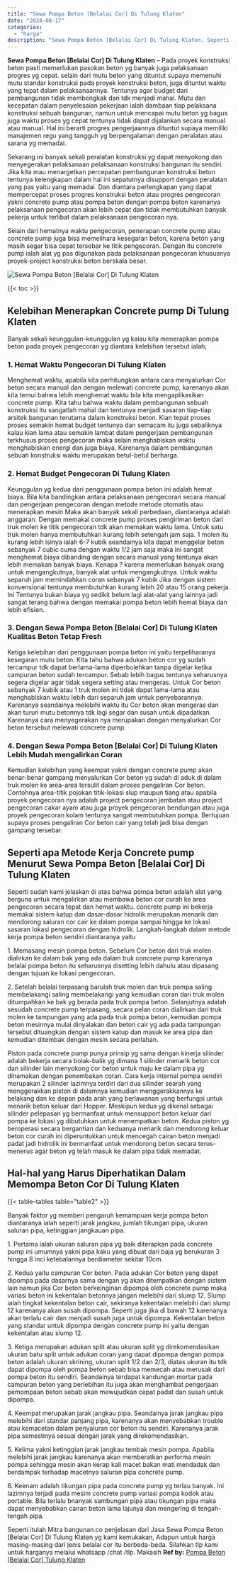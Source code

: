 ```yaml
---
title: "Sewa Pompa Beton [Belalai Cor] Di Tulung Klaten"
date: "2024-08-17"
categories: 
  - "harga"
description: "Sewa Pompa Beton [Belalai Cor] Di Tulung Klaten. Seperti itulah Mitra bangunan.co penjelasan dari Jasa Sewa Pompa Beton [Belalai Cor] Di Tulung Klaten yg k..."
---
```


**Sewa Pompa Beton \[Belalai Cor\] Di Tulung Klaten** – Pada proyek konstruksi beton pasti memerlukan pasokan beton yg banyak juga pelaksanaan progres yg cepat. selain dari mutu beton yang dituntut supaya memenuhi mutu standar konstruksi pada proyek konstruksi beton, juga dituntut waktu yang tepat dalam pelaksanaannya. Tentunya agar budget dari pembangunan tidak membengkak dan tdk menjadi mahal. Mutu dan kecepatan dalam penyelesaian pekerjaan ialah dambaan tiap pelaksana konstruksi sebuah bangunan, namun untuk mencapai mutu beton yg bagus juga waktu proses yg cepat tentunya tidak dapat dijalankan secara manual atau manual. Hal ini berarti progres pengerjaannya dituntut supaya memiliki manajemen regu yang tangguh yg berpengalaman dengan peralatan atau sarana yg memadai.

Sekarang ini banyak sekali peralatan konstruksi yg dapat menyokong dan menyegerakan pelaksanaan pelaksanaan konstruksi bangunan itu sendiri. Jika kita mau menargetkan percepatan pembangunan konstruksi beton tentunya kelengkapan dalam hal ini sepatutnya disupport dengan peralatan yang pas yaitu yang memadai. Dan diantara perlengkapan yang dapat mempercepat proses progres konstruksi beton atau progres pengecoran yakni concrete pump atau pompa beton dengan pompa beton karenanya pelaksanaan pengecoran akan lebih cepat dan tidak membutuhkan banyak pekerja untuk terlibat dalam pelaksanaan pengecoran nya.

Selain dari hematnya waktu pengecoran, penerapan concrete pump atau concrete pump juga bisa memelihara kesegaran beton, karena beton yang masih segar bisa cepat tersebar ke titik pengecoran. Dengan itu concrete pump ialah alat yg pas digunakan pada pelaksanaan pengecoran khususnya proyek-project konstruksi beton berskala besar.

![Sewa Pompa Beton [Belalai Cor] Di Tulung Klaten](/images/sewa-concrete-pump-36.png)

{{< toc >}}

## Kelebihan Menerapkan Concrete pump Di Tulung Klaten

Banyak sekali keunggulan-keunggulan yg kalau kita menerapkan pompa beton pada proyek pengecoran yg diantara kelebihan tersebut ialah;

### 1\. Hemat Waktu Pengecoran Di Tulung Klaten

Menghemat waktu, apabila kita perhitungkan antara cara menyalurkan Cor beton secara manual dan dengan melewati concrete pump, karenanya akan kita temui bahwa lebih menghemat waktu bila kita mengaplikasikan concrete pump. Kita tahu bahwa waktu dalam pembangunan sebuah konstruksi itu sangatlah mahal dan tentunya menjadi sasaran tiap-tiap arsitek bangunan terutama dalam konstruksi beton. Kian tepat proses proses semakin hemat budget tentunya dan semacam itu juga sebaliknya kalau kian lama atau semakin lambat dalam pengerjaan pembangunan terkhusus proses pengecoran maka selain menghabiskan waktu menghabiskan energi dan juga biaya. Karenanya dalam pembangunan sebuah konstruksi waktu merupakan betul-betul berharga.

### 2\. Hemat Budget Pengecoran Di Tulung Klaten

Keunggulan yg kedua dari penggunaan pompa beton ini adalah hemat biaya. Bila kita bandingkan antara pelaksanaan pengecoran secara manual dan pengerjaan pengecoran dengan metode metode otomatis atau menerapkan mesin Maka akan banyak sekali perbedaan, diantaranya adalah anggaran. Dengan memakai concrete pump proses pengiriman beton dari truk molen ke titik pengecoran tdk akan memakan waktu lama. Untuk satu truk molen hanya membutuhkan kurang lebih setengah jam saja. 1 molen itu kurang lebih isinya ialah 6-7 kubik seandainya kita dapat menggelar beton sebanyak 7 cubic cuma dengan waktu 1/2 jam saja maka ini sangat menghemat biaya dibanding dengan secara manual yang tentunya akan lebih memakan banyak biaya. Kenapa ? karena memerlukan banyak orang untuk mengangkutnya, banyak alat untuk mengangkutnya. Untuk waktu separuh jam memindahkan coran sebanyak 7 kubik Jika dengan sistem konvensional tentunya membutuhkan kurang lebih 20 atau 15 orang pekerja. Ini Tentunya bukan biaya yg sedikit belum lagi alat-alat yang lainnya jadi sangat terang bahwa dengan memakai pompa beton lebih hemat biaya dan lebih efisien.

### 3\. Dengan Sewa Pompa Beton \[Belalai Cor\] Di Tulung Klaten Kualitas Beton Tetap Fresh

Ketiga kelebihan dari penggunaan pompa beton ini yaitu terpeliharanya kesegaran mutu beton. Kita tahu bahwa adukan beton cor yg sudah tercampur tdk dapat berlama-lama diperbolehkan tanpa digelar ketika campuran beton sudah tercampur. Sebab lebih bagus tentunya seharusnya segera digelar agar tidak segera setting atau mengeras. Untuk Cor beton sebanyak 7 kubik atau 1 truk molen ini tidak dapat lama-lama atau menghabiskan waktu lebih dari separuh jam untuk penyebarannya. Karenanya seandainya melebihi waktu itu Cor beton akan mengeras dan akan turun mutu betonnya tdk lagi segar dan susah untuk dipadatkan. Karenanya cara menyegerakan nya merupakan dengan menyalurkan Cor beton tersebut melewati concrete pump.

### 4\. Dengan Sewa Pompa Beton \[Belalai Cor\] Di Tulung Klaten Lebih Mudah mengalirkan Coran

Kemudian kelebihan yang keempat yakni dengan concrete pump akan benar-benar gampang menyalurkan Cor beton yg sudah di aduk di dalam truk molen ke area-area tersulit dalam proses pengaliran Cor beton. Contohnya area-titik pojokan titik-lokasi slup maupun tiang atau apabila proyek pengecoran nya adalah project pengecoran jembatan atau project pengecoran cakar ayam atau juga proyek pengecoran bendungan atau juga proyek pengecoran kolam tentunya sangat membutuhkan pompa. Bertujuan supaya proses pengaliran Cor beton cair yang telah jadi bisa dengan gampang tersebar.

## Seperti apa Metode Kerja Concrete pump Menurut Sewa Pompa Beton \[Belalai Cor\] Di Tulung Klaten

Seperti sudah kami jelaskan di atas bahwa pompa beton adalah alat yang berguna untuk mengalirkan atau membawa beton cor curah ke area pengecoran secara tepat dan hemat waktu. concrete pump ini bekerja memakai sistem katup dan dasar-dasar hidrolik merupakan menarik dan mendorong saluran cor cair ke dalam pompa sampai hingga ke lokasi sasaran lokasi pengecoran dengan hidrolik. Langkah-langkah dalam metode kerja pompa beton sendiri diantaranya yaitu

1\. Memasang mesin pompa beton. Sebelum Cor beton dari truk molen dialirkan ke dalam bak yang ada dalam truk concrete pump karenanya belalai pompa beton itu seharusnya disetting lebih dahulu atau dipasang dengan tujuan ke lokasi pengecoran.

2\. Setelah belalai terpasang barulah truk molen dan truk pompa saling membelakangi saling membelakangi yang kemudian coran dari truk molen ditumpahkan ke bak yg berada pada truk pompa beton. Selanjutnya adalah sesudah concrete pump terpasang, secara pelan coran dialirkan dari truk molen ke tampungan yang ada pada truk pompa beton, kemudian pompa beton mesinnya mulai dinyalakan dan beton cair yg ada pada tampungan tersebut dituangkan dengan sistem katup dan masuk ke area pipa dan kemudian ditembak dengan mesin secara perlahan.

Piston pada concrete pump punya prinsip yg sama dengan kinerja silinder adalah bekerja secara bolak-balik yg dimana 1 silinder menarik beton cor dan silinder lain menyokong cor beton untuk maju ke dalam pipa yg dinamakan dengan penembakan coran. Cara kerja internal pompa sendiri merupakan 2 silinder lazimnya terdiri dari dua silinder searah yang menggerakkan piston di dalamnya kemudian menggerakkannya ke belakang dan ke depan pada arah yang berlawanan yang berfungsi untuk menarik beton keluar dari Hopper. Meskipun kedua yg dikenal sebagai silinder pelepasan yg bermanfaat untuk mensupport beton keluar dari pompa ke lokasi yg dibutuhkan untuk menempatkan beton. Kedua piston yg beroperasi secara bergantian dan keduanya menarik dan mendorong keluar beton cor curah ini diperuntukkan untuk mencegah cairan beton menjadi padat jadi hidrolik ini bermanfaat untuk mendorong beton secara terus-menerus agar beton yg telah masuk ke dalam pipa tidak memadat.

## Hal-hal yang Harus Diperhatikan Dalam Memompa Beton Cor Di Tulung Klaten

{{< table-tables table="table2" >}}

Banyak faktor yg memberi pengaruh kemampuan kerja pompa beton diantaranya ialah seperti jarak jangkau, jumlah tikungan pipa, ukuran saluran pipa, ketinggian jangkauan pipa.

1\. Pertama ialah ukuran saluran pipa yg baik diterapkan pada concrete pump ini umumnya yakni pipa kaku yang dibuat dari baja yg berukuran 3 hingga 8 inci ketebalannya berdiameter sekitar 10cm.

2\. Kedua yaitu campuran Cor beton. Pada adukan Cor beton yang dapat dipompa pada dasarnya sama dengan yg akan ditempatkan dengan sistem lain namun jika Cor beton berkeinginan dipompa oleh concrete pump maka variasi beton ini kekentalan betonnya jangan melebihi dari slump 12. Slump ialah tingkat kekentalan beton cair, sekiranya kekentalan melebihi dari slump 12 karenanya akan susah dipompa. Seperti juga jika di bawah 12 karenanya akan terlalu cair dan menjadi susah juga untuk dipompa. Kekentalan beton yang standar untuk dipompa dengan concrete pump ini yaitu dengan kekentalan atau slump 12.

3\. Ketiga merupakan adukan split atau ukuran split yg direkomendasikan ukuran batu split untuk adukan coran yang dapat dipompa dengan pompa beton adalah ukuran skrining, ukuran split 1/2 dan 2/3, diatas ukuran itu tdk dapat dipompa oleh pompa beton sebab bisa memecah atau merusak dari pompa beton itu sendiri. Seandainya terdapat kandungan mortar pada campuran beton yang berlebihan itu juga akan menghambat pengerjaan pemompaan beton sebab akan mewujudkan cepat padat dan susah untuk dipompa.

4\. Keempat merupakan jarak jangkau pipa. Seandainya jarak jangkau pipa melebihi dari standar panjang pipa, karenanya akan menyebabkan trouble atau kemacetan dalam penyaluran cor beton itu sendiri. Karenanya jarak pipa semestinya sesuai dengan jarak yang direkomendasikan.

5\. Kelima yakni ketinggian jarak jangkau tembak mesin pompa. Apabila melebihi jarak jangkau karenanya akan memberatkan performa mesin pompa sehingga mesin akan kerap kali macet bakan mati mendadak dan berdampak terhadap macetnya saluran pipa concrete pump.

6\. Keenam adalah tikungan pipa pada concrete pump yg terlau banyak. Ini lazimnya terjadi pada mesim concrete pump variasi pompa kodok atau portable. Bila terlalu bnanyak sambungan pipa atau tikungan pipa maka dapat menyebabkan cairan beton lama lajunya dan mengering di tengah-tengah pipa.

Seperti itulah Mitra bangunan.co penjelasan dari Jasa Sewa Pompa Beton \[Belalai Cor\] Di Tulung Klaten yg kami kemukakan, Adapun untuk harga masing-masing dari jenis belalai cor itu berbeda-beda. Silahkan tlp kami untuk harganya melalui whatsapp /chat /tlp. Makasih
**Ref by:** [Pompa Beton [Belalai Cor] Tulung Klaten](https://id.wikipedia.org/wiki/Pompa)
